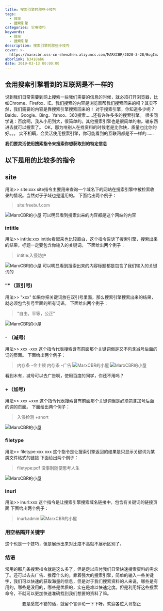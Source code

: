```yaml
---
title: 搜索引擎的那些小技巧
tags:
  - 效率
  - 搜索引擎
categories: 实用技巧
keywords:
  - 效率
  - 搜索引擎
description: 搜索引擎的那些小技巧
cover: >-
  https://marxcbr.oss-cn-shenzhen.aliyuncs.com/MARXCBR/2020-3-28/BogImages/1585378799571.png
abbrlink: b3410ab6
date: 2019-03-13 00:00:00
---
```


## 会用搜索引擎看到的互联网是不一样的

说到我们日常需要到网上搜索一些我们需要的信息的时候，就必须打开浏览器，比如Chrome、Firefox、IE。我们搜索的内容是浏览器帮我们搜索回来的吗？其实不然，我们需要的内容是靠搜索引擎搜索回来的！
对于搜索引擎，你知道多少呢？Baidu、Google、Bing、Yahoo、360搜索……还有许许多多的搜索引擎。
很多同学说：百度啊，我从小用到大，很简单的。其他搜索引擎也是很简单的啦。输东西进去就可以搜索了。
OK，那为啥别人在找资料的时候老是比你快，质量也比你的好。。。
实不相瞒，会灵活使用搜索引擎，你可能看到的互联网都是不一样的……

**我们要灵活使用搜索指令来搜索你想获取到的特定信息**

## 以下是用的比较多的指令

## site

用法>> site:xxx
site指令主要用来查询一个域名下的网站在搜索引擎中被检索收录的情况。当然对于子域也是适用的。
下面给出两个例子：
>site:freebuf.com

![MarxCBR的小屋](https://marxcbr.oss-cn-shenzhen.aliyuncs.com/MARXCBR/2019-3-31/指北系列：/1554024596846.png)
可以明显看到搜索出来的内容都是这个网站的内容

### intitle
用法>> intitle:xxx
intitle看起来也比较直白，这个指令告诉了搜索引擎，搜索出来的结果，标题一定要包含你输入的关键词。
下面给出两个例子：
>intitle:入侵防护

![MarxCBR的小屋](https://marxcbr.oss-cn-shenzhen.aliyuncs.com/MARXCBR/2019-3-31/指北系列：/1554025084648.png)
可以明显看到搜索出来的内容标题都是包含了我们输入的关键词的

### ""（双引号)
用法>> "xxx"
如果你把关键词放在双引号里面，那么搜索引擎搜索出来的结果，就必须包含引号里面的所有词语。
下面给出两个例子：
>"自由，平等，公正"

![MarxCBR的小屋](https://marxcbr.oss-cn-shenzhen.aliyuncs.com/MARXCBR/2019-3-31/指北系列：/1554025323413.png)

### - （减号）
用法>> xxx -xxx
这个指令代表搜索含有前面那个关键词但是又不包含减号后面的词的页面。
下面给出两个例子：
>内存条 -金士顿
>内存条 -广告
![MarxCBR的小屋](https://marxcbr.oss-cn-shenzhen.aliyuncs.com/MARXCBR/2019-3-31/指北系列：/1554025818608.png)
![MarxCBR的小屋](https://marxcbr.oss-cn-shenzhen.aliyuncs.com/MARXCBR/2019-3-31/指北系列：/1554025870168.png)

看到木有，减号可以去广告啊，使用百度的同学，你还不用吗？

### +（加号)
用法>> xxx +xxx
这个指令代表搜索含有前面那个关键词但是必须包含加号后面的词的页面。
下面给出两个例子：
>入侵检测 +snort

![MarxCBR的小屋](https://marxcbr.oss-cn-shenzhen.aliyuncs.com/MARXCBR/2019-3-31/指北系列：/1554026150380.png)


### filetype
用法>> filetype:xxx xxx
这个指令是让搜索引擎返回的结果是只显示关键词为某类文件格式的链接
下面给出两个例子：
>filetype:pdf 没事别随便思考人生

![MarxCBR的小屋](https://marxcbr.oss-cn-shenzhen.aliyuncs.com/MARXCBR/2019-3-31/指北系列：/1554027012539.png)

### inurl
用法>> inurl:xxx
这个指令是让搜索引擎搜索域名链接中，包含有关键词的链接页面
下面给出两个例子：
>inurl:admin
![MarxCBR的小屋](https://marxcbr.oss-cn-shenzhen.aliyuncs.com/MARXCBR/2019-3-31/指北系列：/1554033597727.png)

### 用空格隔开关键字
这个也是一个技巧，但是展示出来对比度不高就不展示区别了。

### 结语

常用的那几条搜索指令就是这么多了，但是足以应付我们日常快速搜索资料的需求了。还可以去去广告、推荐什么的。靠着强大的搜索引擎，简单的输入一些关键字，我们可以快速的获取海量的信息，但是对于我们搜索资料的人来说，哪些是有用的，哪些是没用的，哪些是优质的，实在是难以快速定度。但是利用好这些搜索命令，不就可以更加快速准确找到我们想要的资料了嘛。

<center>要是感觉不错的话，就留个言评论一下下呀，欢迎各位大哥指正</center>